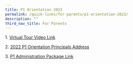 ```yaml
---
title: P1 Orientation 2023
permalink: /quick-links/for-parents/p1-orientation-2023/
description: ""
third_nav_title: For Parents
---
```


1. [Virtual Tour Video Link](https://drive.google.com/file/d/1YKU-r0zOSsOoB7q99BJCGzuQ-x7TFYPd/view)

2. [2022 P1 Orientation Principals Address](/files/2022%20P1%20Orientation%20-%20Principals%20Address_for%20school%20website.pdf)

3. [P1 Administration Package Link](https://go.gov.sg/shps-p1information)